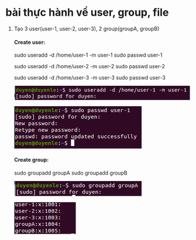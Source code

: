 # bài thực hành về user, group, file

1. Tạo 3 user(user-1, user-2, user-3), 2 group(groupA, groupB)

   #### Create user:

   sudo useradd -d /home/user-1 -m user-1
   sudo passwd user-1

   sudo useradd -d /home/user-2 -m user-2
   sudo passwd user-2

   sudo useradd -d /home/user-3 -m user-3
   sudo passwd user-3

   ![User-b1](./images/user-b1.png)

   ![User-b2](./images/user-b2.png)

   #### Create group:

   sudo groupadd groupA
   sudo groupadd groupB

   ![Group](./images/group.png)

   ![User-Group](./images/show-user-group.png)
